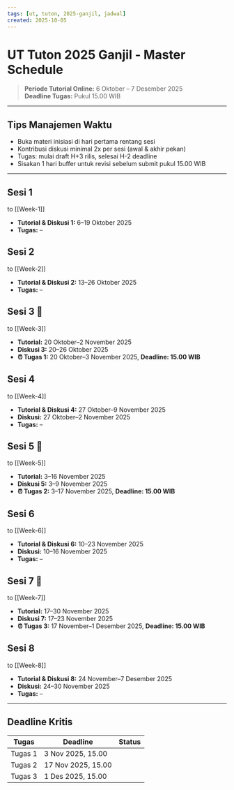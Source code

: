```yaml
---
tags: [ut, tuton, 2025-ganjil, jadwal]
created: 2025-10-05
---
```


# UT Tuton 2025 Ganjil - Master Schedule

> **Periode Tutorial Online:** 6 Oktober – 7 Desember 2025  
> **Deadline Tugas:** Pukul 15.00 WIB

---
## Tips Manajemen Waktu
- Buka materi inisiasi di hari pertama rentang sesi
- Kontribusi diskusi minimal 2x per sesi (awal & akhir pekan)
- Tugas: mulai draft H+3 rilis, selesai H-2 deadline
- Sisakan 1 hari buffer untuk revisi sebelum submit pukul 15.00 WIB

---
## Sesi 1 
to [[Week-1]]
- **Tutorial & Diskusi 1:** 6–19 Oktober 2025
- **Tugas:** –

## Sesi 2
to [[Week-2]]
- **Tutorial & Diskusi 2:** 13–26 Oktober 2025
- **Tugas:** –

## Sesi 3 🔴
to [[Week-3]]
- **Tutorial:** 20 Oktober–2 November 2025
- **Diskusi 3:** 20–26 Oktober 2025
- **⏰ Tugas 1:** 20 Oktober–3 November 2025, **Deadline: 15.00 WIB**

## Sesi 4
to [[Week-4]]
- **Tutorial & Diskusi 4:** 27 Oktober–9 November 2025
- **Diskusi:** 27 Oktober–2 November 2025
- **Tugas:** –

## Sesi 5 🔴
to [[Week-5]]
- **Tutorial:** 3–16 November 2025
- **Diskusi 5:** 3–9 November 2025
- **⏰ Tugas 2:** 3–17 November 2025, **Deadline: 15.00 WIB**

## Sesi 6
to [[Week-6]]
- **Tutorial & Diskusi 6:** 10–23 November 2025
- **Diskusi:** 10–16 November 2025
- **Tugas:** –

## Sesi 7 🔴
to [[Week-7]]
- **Tutorial:** 17–30 November 2025
- **Diskusi 7:** 17–23 November 2025
- **⏰ Tugas 3:** 17 November–1 Desember 2025, **Deadline: 15.00 WIB**

## Sesi 8
to [[Week-8]]
- **Tutorial & Diskusi 8:** 24 November–7 Desember 2025
- **Diskusi:** 24–30 November 2025
- **Tugas:** –

---

## Deadline Kritis
| Tugas   | Deadline           | Status |
| ------- | ------------------ | ------ |
| Tugas 1 | 3 Nov 2025, 15.00  |        |
| Tugas 2 | 17 Nov 2025, 15.00 |        |
| Tugas 3 | 1 Des 2025, 15.00  |        |

